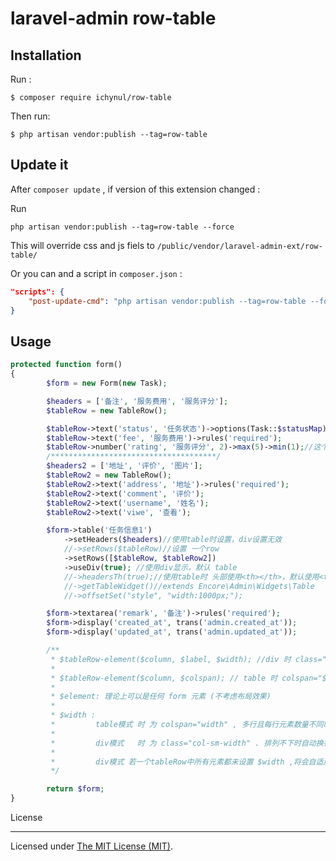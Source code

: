 # laravel-admin row-table

## Installation

Run :

```
$ composer require ichynul/row-table
```

Then run:

```
$ php artisan vendor:publish --tag=row-table

```

## Update it

After `composer update` , if version of this extension changed :

Run 

```
php artisan vendor:publish --tag=row-table --force
```

This will override css and js fiels to `/public/vendor/laravel-admin-ext/row-table/`

Or you can and a script in `composer.json` :

```json
"scripts": {
    "post-update-cmd": "php artisan vendor:publish --tag=row-table --force",
}
```

## Usage

```php
protected function form()
{
        $form = new Form(new Task);

        $headers = ['备注', '服务费用', '服务评分'];
        $tableRow = new TableRow();

        $tableRow->text('status', '任务状态')->options(Task::$statusMap)->attribute(['readonly' => 'readonly']);
        $tableRow->text('fee', '服务费用')->rules('required');
        $tableRow->number('rating', '服务评分', 2)->max(5)->min(1);//这个表少了一列，这里设置colspan=2 ,其他可以不写默认1
        /*************************************/
        $headers2 = ['地址', '评价', '图片'];
        $tableRow2 = new TableRow();
        $tableRow2->text('address', '地址')->rules('required');
        $tableRow2->text('comment', '评价');
        $tableRow2->text('username', '姓名');
        $tableRow2->text('viwe', '查看');

        $form->table('任务信息1')
            ->setHeaders($headers)//使用table时设置，div设置无效
            //->setRows($tableRow)//设置 一个row
            ->setRows([$tableRow, $tableRow2])
            ->useDiv(true); //使用div显示，默认 table
            //->headersTh(true);//使用table时 头部使用<th></th>，默认使用<td></td>样式有些差别
            //->getTableWidget()//extends Encore\Admin\Widgets\Table
            //->offsetSet("style", "width:1000px;");

        $form->textarea('remark', '备注')->rules('required');
        $form->display('created_at', trans('admin.created_at'));
        $form->display('updated_at', trans('admin.updated_at'));

        /**
         * $tableRow-element($column, $label, $width); //div 时 class="col-sm-$width"
         *
         * $tableRow-element($column, $colspan); // table 时 colspan="$width"
         *
         * $element: 理论上可以是任何 form 元素 (不考虑布局效果)
         *
         * $width :
         *         table模式 时 为 colspan="width" , 多行且每行元素数量不同时很有用
         *
         *         div模式   时 为 class="col-sm-width" . 排列不下时自动换行
         *
         *         div模式 若一个tableRow中所有元素都未设置 $width ,将会自适应 (columns >=4 每行4个并自动换行，小于4则全部在一行)
         */

        return $form;
}
```

License

---

Licensed under [The MIT License (MIT)](LICENSE).
